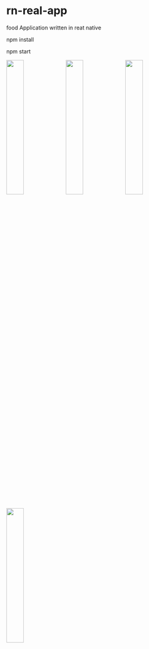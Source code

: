 # rn-real-app
food Application written in reat native

npm install

npm start

<img src="https://user-images.githubusercontent.com/30934250/211229584-4f31418f-6006-484f-be41-4d1357731503.jpeg" width=30% height=30%>

<img src="https://user-images.githubusercontent.com/30934250/211229771-a979b223-27b0-48f0-9cfa-7c4133a26ef4.png" width=30% height=30%>

<img src="https://user-images.githubusercontent.com/30934250/211230574-1841f7ea-c25b-48a2-b1bf-950d94f7787e.png" width=30% height=30%>
<img src="https://user-images.githubusercontent.com/30934250/211230590-3eed0dca-7555-4439-b712-54fa6857ac95.png" width=30% height=30%>








